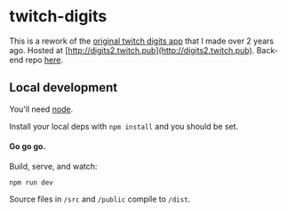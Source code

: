 # twitch-digits

This is a rework of the [original twitch digits app](https://github.com/pBun/twitch-digits-old) that I made over 2 years ago. Hosted at [http://digits2.twitch.pub](http://digits2.twitch.pub). Back-end repo [here](https://github.com/pBun/twitch-digits-api).

## Local development

You'll need [node](http://nodejs.org/download/).

Install your local deps with `npm install` and you should be set.

#### Go go go.

Build, serve, and watch:
```
npm run dev
```

Source files in `/src` and `/public` compile to `/dist`.
